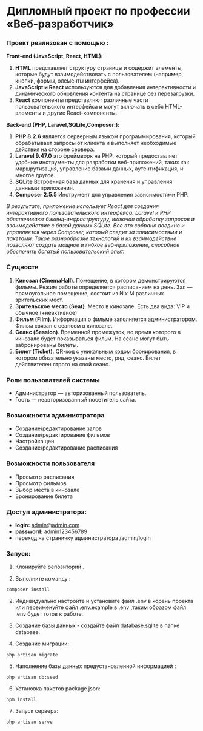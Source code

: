 # Дипломный проект по профессии «Веб-разработчик»

### Проект реализован с помощью :
**Front-end (JavaScript, React, HTML):**
1. **HTML** представляет структуру страницы и содержит элементы, которые будут взаимодействовать с пользователем (например, кнопки, формы, элементы интерфейса).
2. **JavaScript и React** используются для добавления интерактивности и динамического обновления контента на странице без перезагрузки.
3. **React** компоненты представляют различные части пользовательского интерфейса  и могут включать в себя HTML-элементы и другие React-компоненты.

**Back-end (PHP, Laravel,SQLite,Composer:):**
1. **PHP 8.2.6** является серверным языком программирования, который обрабатывает запросы от клиента и выполняет необходимые действия на стороне сервера.
2. **Laravel 9.47.0**  это фреймворк на PHP, который предоставляет удобные инструменты для разработки веб-приложений, таких как маршрутизация, управление базами данных, аутентификация, и многое другое.
3. **SQLite** Встроенная база данных для хранения и управления данными приложения.
4. **Composer 2.5.5** Инструмент для управления зависимостями PHP. 

*В результате, приложение использует React для создания интерактивного пользовательского интерфейса. Laravel и PHP обеспечивают бэкенд-инфраструктуру, включая обработку запросов и взаимодействие с базой данных SQLite. Все это собрано воедино и управляется через Composer, который следит за зависимостями и пакетами.*
*Такое разнообразие технологий и их взаимодействие позволяют создать мощное и гибкое веб-приложение, способное обеспечить богатый пользовательский опыт.*

### Сущности

1. **Кинозал (CinemaHall)**. Помещение, в котором демонстрируются фильмы. Режим работы определяется расписанием на день.
   Зал — прямоугольное помещение, состоит из N х M различных зрительских мест.
2. **Зрительское место (Seat)**. Место в кинозале. Есть два вида: VIP и обычное (+неактивное)
3. **Фильм (Film)**. Информация о фильме заполняется администратором. Фильм связан с сеансом в кинозале.
4. **Сеанс (Session)**. Временной промежуток, во время которого в кинозале будет показываться фильм. На сеанс могут быть
   забронированы билеты.
5. **Билет (Ticket)**. QR-код c уникальным кодом бронирования, в котором обязательно указаны место, ряд, сеанс. Билет
   действителен строго на свой сеанс.

### Роли пользователей системы
* Администратор — авторизованный пользователь.
* Гость — неавторизованный посетитель сайта.

### Возможности администратора
* Создание/редактирование залов 
* Создание/редактирование фильмов 
* Настройка цен 
* Создание/редактирование расписания 

### Возможности пользователя
* Просмотр расписания 
* Просмотр фильмов 
* Выбор места в кинозале 
* Бронирование билета 

### Доступ администратора:

* **login:** admin@admin.com
* **password:** admin123456789
*  переход на страничку администратора /admin/login

### Запуск:
1. Клонируйте репозиторий .

2. Выполните команду :
``` 
composer install 
```
2. Индивидуально настройте и установите файл .env в корень проекта или переименуйте файл .env.example в .env ,таким образом файл .env будет готов к работе.

3. Cоздание базы  данных - создайте файл database.sqlite в папке database.

4. Создание миграции:

```
php artisan migrate
```

5. Наполнение базы данных предустановленной информацией :

```
php artisan db:seed
```

6. Установка пакетов package.json:

```
npm install
```

7. Запуск сервера:

```
php artisan serve
```



